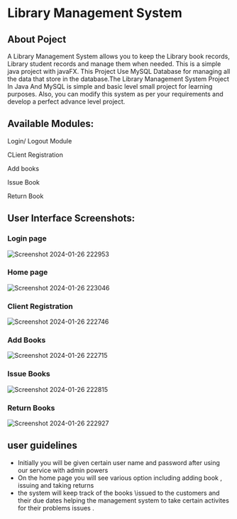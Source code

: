 # Library Management System


## About Poject
A Library Management System allows you to keep the Library book records, Library student records and manage them when needed. This is a simple java project with javaFX. This Project Use MySQL Database for managing all the data that store in the database.The Library Management System Project In Java And MySQL is simple and basic level small project for learning purposes. Also, you can modify this system as per your requirements and develop a perfect advance level project.

## Available Modules:
Login/ Logout Module

CLient Registration

Add books

Issue Book

Return Book


## User Interface Screenshots:
### Login page
![Screenshot 2024-01-26 222953](https://github.com/iivak-s/Library-management-system/assets/157677800/93c79521-787e-44c4-b0a0-38566740a4c6)

### Home page
![Screenshot 2024-01-26 223046](https://github.com/iivak-s/Library-management-system/assets/157677800/79157fc4-0c46-46ab-b6c2-5d0cdb433f49)

### Client Registration
![Screenshot 2024-01-26 222746](https://github.com/iivak-s/Library-management-system/assets/157677800/59ecc561-5738-45d3-ac42-4e9fdb657b09)


### Add Books 
![Screenshot 2024-01-26 222715](https://github.com/iivak-s/Library-management-system/assets/157677800/bff3fbf6-682a-44a0-afab-51b913f3e26d)

### Issue Books
![Screenshot 2024-01-26 222815](https://github.com/iivak-s/Library-management-system/assets/157677800/8de59997-9f71-47b1-8789-2ce3eb05c790)

### Return Books
![Screenshot 2024-01-26 222927](https://github.com/iivak-s/Library-management-system/assets/157677800/5b856900-8664-42dc-aa63-616456359599)


## user guidelines 
- Initially you will be given certain user name and password after using our service  with admin powers
- On the home page you will see various option including adding book , issuing and taking returns
- the system will keep track of the books \issued to the customers and  their due dates helping the management system to take certain activites  for their problems issues .
